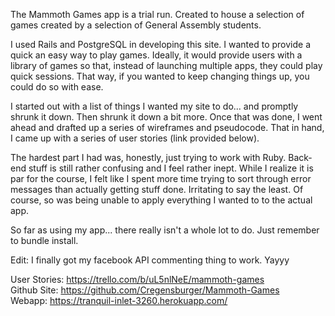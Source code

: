 The Mammoth Games app is a trial run. Created to house a selection of games created by a selection of General Assembly students. 

I used Rails and PostgreSQL in developing this site. I wanted to provide a quick an easy way to play games. Ideally, it would provide users with a library of games so that, instead of launching multiple apps, they could play quick sessions. That way, if you wanted to keep changing things up, you could do so with ease. 

I started out with a list of things I wanted my site to do... and promptly shrunk it down. Then shrunk it down a bit more. Once that was done, I went ahead and drafted up a series of wireframes and pseudocode. That in hand, I came up with a series of user stories (link provided below). 

The hardest part I had was, honestly, just trying to work with Ruby. Back-end stuff is still rather confusing and I feel rather inept. While I realize it is par for the course, I felt like I spent more time trying to sort through error messages than actually getting stuff done. Irritating to say the least. Of course, so was being unable to apply everything I wanted to to the actual app. 

So far as using my app... there really isn't a whole lot to do. Just remember to bundle install. 

Edit: I finally got my facebook API commenting thing to work. Yayyy

User Stories: https://trello.com/b/uL5nlNeE/mammoth-games<br>
Github Site: https://github.com/Cregensburger/Mammoth-Games<br>
Webapp: https://tranquil-inlet-3260.herokuapp.com/